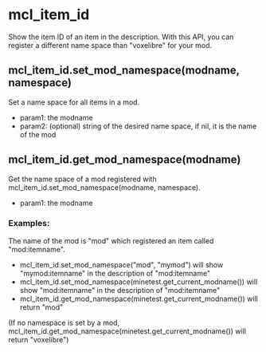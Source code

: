 # mcl_item_id
Show the item ID of an item in the description.
With this API, you can register a different name space than "voxelibre" for your mod.

## mcl_item_id.set_mod_namespace(modname, namespace)
Set a name space for all items in a mod.

* param1: the modname
* param2: (optional) string of the desired name space, if nil, it is the name of the mod

## mcl_item_id.get_mod_namespace(modname)
Get the name space of a mod registered with mcl_item_id.set_mod_namespace(modname, namespace).

* param1: the modname

### Examples:

The name of the mod is "mod" which registered an item called "mod:itemname".

* mcl_item_id.set_mod_namespace("mod", "mymod") will show "mymod:itemname" in the description of "mod:itemname"
* mcl_item_id.set_mod_namespace(minetest.get_current_modname()) will show "mod:itemname" in the description of "mod:itemname"
* mcl_item_id.get_mod_namespace(minetest.get_current_modname()) will return "mod" 

(If no namespace is set by a mod, mcl_item_id.get_mod_namespace(minetest.get_current_modname()) will return "voxelibre")
